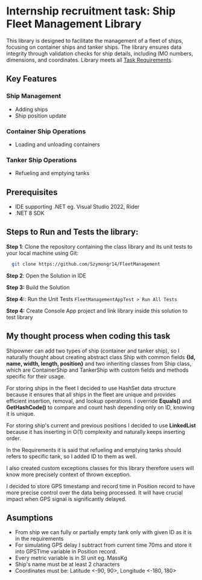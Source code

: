 
# Internship recruitment task: Ship Fleet Management Library
This library is designed to facilitate the management of a fleet of ships, focusing on container ships and tanker ships. The library ensures data integrity through validation checks for ship details, including IMO numbers, dimensions, and coordinates. Library meets all [Task Requirements](TaskRequirements.pdf).

## Key Features

### Ship Management
* Adding ships
* Ship position update

### Container Ship Operations
* Loading and unloading containers

### Tanker Ship Operations
* Refueling and emptying tanks

## Prerequisites
* IDE supporting .NET eg. Visual Studio 2022, Rider
* .NET 8 SDK

## Steps to Run and Tests the library:
**Step 1**: Clone the repository containing the class library and its unit tests to your local machine using Git:

```bash
  git clone https://github.com/Szymongr14/FleetManagement
```

**Step 2**: Open the Solution in IDE

**Step 3:** Build the Solution

**Step 4:**: Run the Unit Tests `FleetManagementAppTest > Run All Tests`

**Step 4:** Create Console App project and link library inside this solution to test library

## My thought process when coding this task
Shipowner can add two types of ship (container and tanker ship), so I naturally thought about creating abstract class Ship with common fields **{Id, name, width, length, position}** and two inheriting classes from Ship class, which are ContainerShip and TankerShip with custom fields and methods specific for their usage.

For storing ships in the fleet I decided to use HashSet data structure because it ensures that all ships in the fleet are unique and provides efficient insertion, removal, and lookup operations. I override **Equals()** and **GetHashCode()** to compare and count hash depending only on ID, knowing it is unique.

For storing ship's current and previous positions I decided to use **LinkedList** because it has inserting in O(1) complexity and naturally keeps inserting order. 

In the Requirements it is said that refueling and emptying tanks should refers to specific tank, so I added ID to them as well. 

I also created custom exceptions classes for this library therefore users will know more precisely context of thrown exception.

I decided to store GPS timestamp and record time in Position record to have more precise control over the data being processed. It will have crucial impact when GPS signal is significantly delayed.

## Asumptions
* From ship we can fully or partially empty tank only with given ID as it is in the requirements 
* For simulating GPS delay I subtract from current time 70ms and store it into GPSTime variable in Position record.
* Every metric variable is in SI unit eg. MassKg
* Ship's name must be at least 2 characters
* Coordinates must be: Latitude <-90, 90>, Longitude <-180, 180>